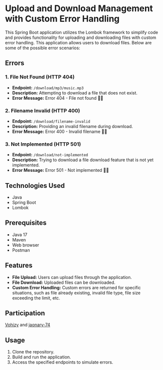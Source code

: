 # Upload and Download Management with Custom Error Handling

This Spring Boot application utilizes the Lombok framework to simplify code and provides functionality for uploading and downloading files with custom error handling.
This application allows users to download files. Below are some of the possible error scenarios:

## Errors

### 1. File Not Found (HTTP 404)
   - **Endpoint:** `/download/mp3/music.mp3`
   - **Description:** Attempting to download a file that does not exist.
   - **Error Message:** Error 404 - File not found 🚫📄

### 2. Filename Invalid (HTTP 400)
   - **Endpoint:** `/download/filename-invalid`
   - **Description:** Providing an invalid filename during download.
   - **Error Message:** Error 400 - Invalid filename 🚫📄

### 3. Not Implemented (HTTP 501)
   - **Endpoint:** `/download/not-implemented`
   - **Description:** Trying to download a file download feature that is not yet implemented.
   - **Error Message:** Error 501 - Not implemented 🚧📄

## Technologies Used

- Java
- Spring Boot
- Lombok

## Prerequisites

- Java 17
- Maven
- Web browser
- Postman

## Features

- **File Upload:** Users can upload files through the application.
- **File Download:** Uploaded files can be downloaded.
- **Custom Error Handling:** Custom errors are returned for specific situations, such as file already existing, invalid file type, file size exceeding the limit, etc.
## Participation
[Vohizy](https://github.com/Vohizy) and 
[jaonary-74](https://github.com/jaonary-74)

## Usage

1. Clone the repository.
2. Build and run the application.
3. Access the specified endpoints to simulate errors.
